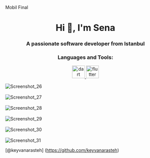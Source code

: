 <p>Mobil Final</p>


<h1 align="center">Hi 👋, I'm Sena</h1>
<h3 align="center">A passionate software developer from Istanbul</h3>


<h3 align="center">Languages and Tools:</h3>

<p align="center"> <a href="https://dart.dev" target="_blank" rel="noreferrer"> <img src="https://www.vectorlogo.zone/logos/dartlang/dartlang-icon.svg" alt="dart" width="40" height="40"/> </a> <a href="https://flutter.dev" target="_blank" rel="noreferrer"> <img src="https://www.vectorlogo.zone/logos/flutterio/flutterio-icon.svg" alt="flutter" width="40" height="40"/> </a> </p>


![Screenshot_26](https://github.com/sennachu/mobil_final/assets/90784360/61eadcb3-ae7c-458a-9191-bdd7fc3c64a3)
<br></br>
![Screenshot_27](https://github.com/sennachu/mobil_final/assets/90784360/15a1244e-26d4-4c1d-a02d-cfcc5d1012ed)
<br></br>
![Screenshot_28](https://github.com/sennachu/mobil_final/assets/90784360/7996e538-7d5f-4682-b3d8-e07008598281)
<br></br>
![Screenshot_29](https://github.com/sennachu/mobil_final/assets/90784360/a64d4e64-1eef-4cd8-9add-3e240649e443)
<br></br>
![Screenshot_30](https://github.com/sennachu/mobil_final/assets/90784360/1840a422-d0fb-4462-8d73-2bbd14196640)
<br></br>
![Screenshot_31](https://github.com/sennachu/mobil_final/assets/90784360/2dc1cd58-b6da-4501-b79a-f7e744338d14)


[@keyvanarasteh] (https://github.com/keyvanarasteh)
